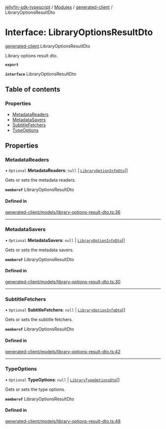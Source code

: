 [jellyfin-sdk-typescript](../README.md) / [Modules](../modules.md) / [generated-client](../modules/generated_client.md) / LibraryOptionsResultDto

# Interface: LibraryOptionsResultDto

[generated-client](../modules/generated_client.md).LibraryOptionsResultDto

Library options result dto.

**`export`**

**`interface`** LibraryOptionsResultDto

## Table of contents

### Properties

- [MetadataReaders](generated_client.LibraryOptionsResultDto.md#metadatareaders)
- [MetadataSavers](generated_client.LibraryOptionsResultDto.md#metadatasavers)
- [SubtitleFetchers](generated_client.LibraryOptionsResultDto.md#subtitlefetchers)
- [TypeOptions](generated_client.LibraryOptionsResultDto.md#typeoptions)

## Properties

### MetadataReaders

• `Optional` **MetadataReaders**: ``null`` \| [`LibraryOptionInfoDto`](generated_client.LibraryOptionInfoDto.md)[]

Gets or sets the metadata readers.

**`memberof`** LibraryOptionsResultDto

#### Defined in

[generated-client/models/library-options-result-dto.ts:36](https://github.com/thornbill/jellyfin-sdk-typescript/blob/b0f5501/src/generated-client/models/library-options-result-dto.ts#L36)

___

### MetadataSavers

• `Optional` **MetadataSavers**: ``null`` \| [`LibraryOptionInfoDto`](generated_client.LibraryOptionInfoDto.md)[]

Gets or sets the metadata savers.

**`memberof`** LibraryOptionsResultDto

#### Defined in

[generated-client/models/library-options-result-dto.ts:30](https://github.com/thornbill/jellyfin-sdk-typescript/blob/b0f5501/src/generated-client/models/library-options-result-dto.ts#L30)

___

### SubtitleFetchers

• `Optional` **SubtitleFetchers**: ``null`` \| [`LibraryOptionInfoDto`](generated_client.LibraryOptionInfoDto.md)[]

Gets or sets the subtitle fetchers.

**`memberof`** LibraryOptionsResultDto

#### Defined in

[generated-client/models/library-options-result-dto.ts:42](https://github.com/thornbill/jellyfin-sdk-typescript/blob/b0f5501/src/generated-client/models/library-options-result-dto.ts#L42)

___

### TypeOptions

• `Optional` **TypeOptions**: ``null`` \| [`LibraryTypeOptionsDto`](generated_client.LibraryTypeOptionsDto.md)[]

Gets or sets the type options.

**`memberof`** LibraryOptionsResultDto

#### Defined in

[generated-client/models/library-options-result-dto.ts:48](https://github.com/thornbill/jellyfin-sdk-typescript/blob/b0f5501/src/generated-client/models/library-options-result-dto.ts#L48)
